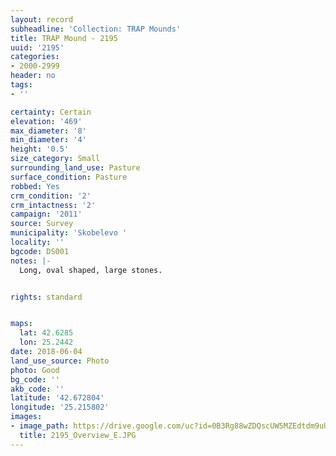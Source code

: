 ```yaml
---
layout: record
subheadline: 'Collection: TRAP Mounds'
title: TRAP Mound - 2195
uuid: '2195'
categories:
- 2000-2999
header: no
tags:
- ''

certainty: Certain
elevation: '469'
max_diameter: '8'
min_diameter: '4'
height: '0.5'
size_category: Small
surrounding_land_use: Pasture
surface_condition: Pasture
robbed: Yes
crm_condition: '2'
crm_intactness: '2'
campaign: '2011'
source: Survey
municipality: 'Skobelevo '
locality: ''
bgcode: DS001
notes: |-
  Long, oval shaped, large stones.


rights: standard


maps:
  lat: 42.6285
  lon: 25.2442
date: 2018-06-04
land_use_source: Photo
photo: Good
bg_code: ''
akb_code: ''
latitude: '42.672804'
longitude: '25.215802'
images:
- image_path: https://drive.google.com/uc?id=0B3Rg88wZDQscUW5MZEdtdm9uUG8
  title: 2195_Overview_E.JPG
---
```

